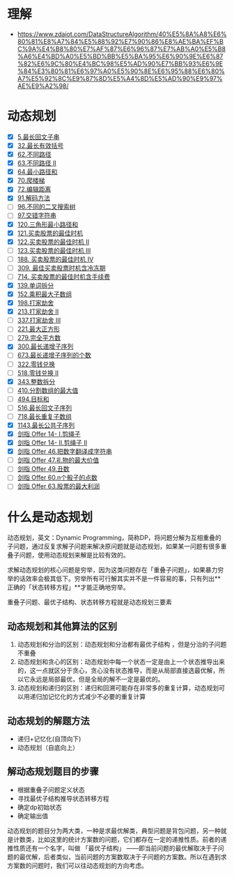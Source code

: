 # 理解

- https://www.zdaiot.com/DataStructureAlgorithm/40%E5%8A%A8%E6%80%81%E8%A7%84%E5%88%92%E7%90%86%E8%AE%BA%EF%BC%9A%E4%B8%80%E7%AF%87%E6%96%87%E7%AB%A0%E5%B8%A6%E4%BD%A0%E5%BD%BB%E5%BA%95%E6%90%9E%E6%87%82%E6%9C%80%E4%BC%98%E5%AD%90%E7%BB%93%E6%9E%84%E3%80%81%E6%97%A0%E5%90%8E%E6%95%88%E6%80%A7%E5%92%8C%E9%87%8D%E5%A4%8D%E5%AD%90%E9%97%AE%E9%A2%98/

# 动态规划

- [x] [5.最长回文子串](https://leetcode-cn.com/problems/longest-palindromic-substring)
- [x] [32.最长有效括号](https://leetcode-cn.com/problems/longest-valid-parentheses)
- [x] [62.不同路径](https://leetcode-cn.com/problems/unique-paths)
- [x] [63.不同路径 II](https://leetcode-cn.com/problems/unique-paths-ii)
- [x] [64.最小路径和](https://leetcode-cn.com/problems/minimum-path-sum)
- [x] [70.爬楼梯](https://leetcode-cn.com/problems/climbing-stairs)
- [x] [72.编辑距离](https://leetcode-cn.com/problems/edit-distance)
- [x] [91.解码方法](https://leetcode-cn.com/problems/decode-ways)
- [ ] [96.不同的二叉搜索树](https://leetcode-cn.com/problems/unique-binary-search-trees)
- [ ] [97.交错字符串](https://leetcode-cn.com/problems/interleaving-string)
- [x] [120.三角形最小路径和](https://leetcode-cn.com/problems/triangle)
- [x] [121.买卖股票的最佳时机](https://leetcode-cn.com/problems/best-time-to-buy-and-sell-stock)
- [x] [122.买卖股票的最佳时机 II](https://leetcode-cn.com/problems/best-time-to-buy-and-sell-stock-ii)
- [ ] [123.买卖股票的最佳时机 III](https://leetcode-cn.com/problems/best-time-to-buy-and-sell-stock-iii)
- [ ] [188. 买卖股票的最佳时机 IV](https://leetcode.cn/problems/best-time-to-buy-and-sell-stock-iv/)
- [ ] [309. 最佳买卖股票时机含冷冻期](https://leetcode.cn/problems/best-time-to-buy-and-sell-stock-with-cooldown/)
- [ ] [714. 买卖股票的最佳时机含手续费](https://leetcode.cn/problems/best-time-to-buy-and-sell-stock-with-transaction-fee/)
- [x] [139.单词拆分](https://leetcode-cn.com/problems/word-break)
- [x] [152.乘积最大子数组](https://leetcode-cn.com/problems/maximum-product-subarray)
- [x] [198.打家劫舍](https://leetcode-cn.com/problems/house-robber)
- [x] [213.打家劫舍 II](https://leetcode-cn.com/problems/house-robber-ii)
- [ ] [337.打家劫舍 III](https://leetcode-cn.com/problems/house-robber-iii)
- [ ] [221.最大正方形](https://leetcode-cn.com/problems/maximal-square)
- [ ] [279.完全平方数](https://leetcode-cn.com/problems/perfect-squares)
- [x] [300.最长递增子序列](https://leetcode-cn.com/problems/longest-increasing-subsequence)
- [ ] [673.最长递增子序列的个数](https://leetcode-cn.com/problems/number-of-longest-increasing-subsequence)
- [ ] [322.零钱兑换](https://leetcode-cn.com/problems/coin-change)
- [ ] [518.零钱兑换 II](https://leetcode-cn.com/problems/coin-change-2)
- [x] [343.整数拆分](https://leetcode-cn.com/problems/integer-break)
- [ ] [410.分割数组的最大值](https://leetcode-cn.com/problems/split-array-largest-sum)
- [ ] [494.目标和](https://leetcode-cn.com/problems/target-sum)
- [ ] [516.最长回文子序列](https://leetcode-cn.com/problems/longest-palindromic-subsequence)
- [ ] [718.最长重复子数组](https://leetcode-cn.com/problems/maximum-length-of-repeated-subarray)
- [x] [1143.最长公共子序列](https://leetcode-cn.com/problems/longest-common-subsequence)
- [x] [剑指 Offer 14- I.剪绳子](https://leetcode-cn.com/problems/jian-sheng-zi-lcof/)
- [x] [剑指 Offer 14- II.剪绳子 II](https://leetcode-cn.com/problems/jian-sheng-zi-ii-lcof/)
- [x] [剑指 Offer 46.把数字翻译成字符串](https://leetcode-cn.com/problems/ba-shu-zi-fan-yi-cheng-zi-fu-chuan-lcof/)
- [ ] [剑指 Offer 47.礼物的最大价值](https://leetcode-cn.com/problems/li-wu-de-zui-da-jie-zhi-lcof/)
- [ ] [剑指 Offer 49.丑数](https://leetcode-cn.com/problems/chou-shu-lcof/)
- [ ] [剑指 Offer 60.n个骰子的点数](https://leetcode-cn.com/problems/nge-tou-zi-de-dian-shu-lcof/)
- [ ] [剑指 Offer 63.股票的最大利润](https://leetcode-cn.com/problems/gu-piao-de-zui-da-li-run-lcof/)

# 什么是动态规划

动态规划，英文：Dynamic Programming，简称DP，将问题分解为互相重叠的子问题，通过反复求解子问题来解决原问题就是动态规划，如果某一问题有很多重叠子问题，使用动态规划来解是比较有效的。

求解动态规划的核心问题是穷举，因为这类问题存在「重叠子问题」，如果暴力穷举的话效率会极其低下。穷举所有可行解其实并不是一件容易的事，只有列出**正确的「状态转移方程」**才能正确地穷举。

重叠子问题、最优子结构、状态转移方程就是动态规划三要素

## 动态规划和其他算法的区别

1. 动态规划和分治的区别：动态规划和分治都有最优子结构 ，但是分治的子问题不重叠
2. 动态规划和贪心的区别：动态规划中每一个状态一定是由上一个状态推导出来的，这一点就区分于贪心，贪心没有状态推导，而是从局部直接选最优解，所以它永远是局部最优，但是全局的解不一定是最优的。
3. 动态规划和递归的区别：递归和回溯可能存在非常多的重复计算，动态规划可以用递归加记忆化的方式减少不必要的重复计算

## 动态规划的解题方法

- 递归+记忆化(自顶向下)
- 动态规划（自底向上）

## 解动态规划题目的步骤

- 根据重叠子问题定义状态
- 寻找最优子结构推导状态转移方程
- 确定dp初始状态
- 确定输出值

动态规划的题目分为两大类，一种是求最优解类，典型问题是背包问题，另一种就是计数类，比如这里的统计方案数的问题，它们都存在一定的递推性质。前者的递推性质还有一个名字，叫做 「最优子结构」 ——即当前问题的最优解取决于子问题的最优解，后者类似，当前问题的方案数取决于子问题的方案数。所以在遇到求方案数的问题时，我们可以往动态规划的方向考虑。


